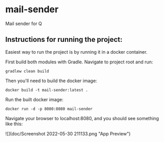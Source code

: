 # mail-sender
Mail sender for Q

## Instructions for running the project:
Easiest way to run the project is by running it in a docker container.

First build both modules with Gradle. Navigate to project root and run:
    
    gradlew clean build

Then you'll need to build the docker image:

    docker build -t mail-sender:latest .

Run the built docker image:

    docker run -d -p 8080:8080 mail-sender

Navigate your browser to localhost:8080, and you should see something like this:

![](doc/Screenshot 2022-05-30 211133.png "App Preview")



